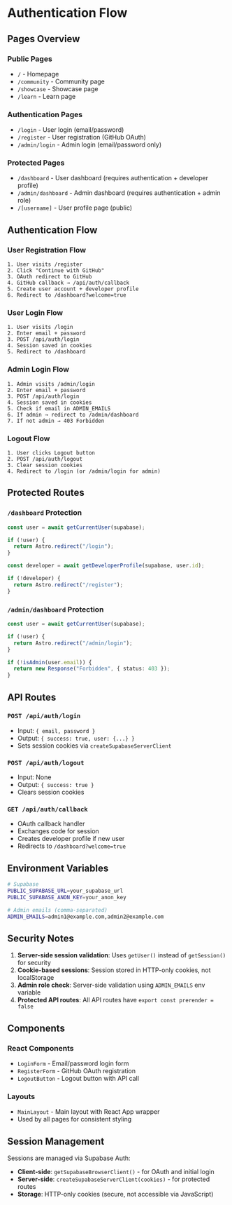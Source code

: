 # Authentication Flow

## Pages Overview

### Public Pages

- `/` - Homepage
- `/community` - Community page
- `/showcase` - Showcase page
- `/learn` - Learn page

### Authentication Pages

- `/login` - User login (email/password)
- `/register` - User registration (GitHub OAuth)
- `/admin/login` - Admin login (email/password only)

### Protected Pages

- `/dashboard` - User dashboard (requires authentication + developer profile)
- `/admin/dashboard` - Admin dashboard (requires authentication + admin role)
- `/[username]` - User profile page (public)

## Authentication Flow

### User Registration Flow

```
1. User visits /register
2. Click "Continue with GitHub"
3. OAuth redirect to GitHub
4. GitHub callback → /api/auth/callback
5. Create user account + developer profile
6. Redirect to /dashboard?welcome=true
```

### User Login Flow

```
1. User visits /login
2. Enter email + password
3. POST /api/auth/login
4. Session saved in cookies
5. Redirect to /dashboard
```

### Admin Login Flow

```
1. Admin visits /admin/login
2. Enter email + password
3. POST /api/auth/login
4. Session saved in cookies
5. Check if email in ADMIN_EMAILS
6. If admin → redirect to /admin/dashboard
7. If not admin → 403 Forbidden
```

### Logout Flow

```
1. User clicks Logout button
2. POST /api/auth/logout
3. Clear session cookies
4. Redirect to /login (or /admin/login for admin)
```

## Protected Routes

### `/dashboard` Protection

```typescript
const user = await getCurrentUser(supabase);

if (!user) {
  return Astro.redirect("/login");
}

const developer = await getDeveloperProfile(supabase, user.id);

if (!developer) {
  return Astro.redirect("/register");
}
```

### `/admin/dashboard` Protection

```typescript
const user = await getCurrentUser(supabase);

if (!user) {
  return Astro.redirect("/admin/login");
}

if (!isAdmin(user.email)) {
  return new Response("Forbidden", { status: 403 });
}
```

## API Routes

### `POST /api/auth/login`

- Input: `{ email, password }`
- Output: `{ success: true, user: {...} }`
- Sets session cookies via `createSupabaseServerClient`

### `POST /api/auth/logout`

- Input: None
- Output: `{ success: true }`
- Clears session cookies

### `GET /api/auth/callback`

- OAuth callback handler
- Exchanges code for session
- Creates developer profile if new user
- Redirects to `/dashboard?welcome=true`

## Environment Variables

```bash
# Supabase
PUBLIC_SUPABASE_URL=your_supabase_url
PUBLIC_SUPABASE_ANON_KEY=your_anon_key

# Admin emails (comma-separated)
ADMIN_EMAILS=admin1@example.com,admin2@example.com
```

## Security Notes

1. **Server-side session validation**: Uses `getUser()` instead of `getSession()` for security
2. **Cookie-based sessions**: Session stored in HTTP-only cookies, not localStorage
3. **Admin role check**: Server-side validation using `ADMIN_EMAILS` env variable
4. **Protected API routes**: All API routes have `export const prerender = false`

## Components

### React Components

- `LoginForm` - Email/password login form
- `RegisterForm` - GitHub OAuth registration
- `LogoutButton` - Logout button with API call

### Layouts

- `MainLayout` - Main layout with React App wrapper
- Used by all pages for consistent styling

## Session Management

Sessions are managed via Supabase Auth:

- **Client-side**: `getSupabaseBrowserClient()` - for OAuth and initial login
- **Server-side**: `createSupabaseServerClient(cookies)` - for protected routes
- **Storage**: HTTP-only cookies (secure, not accessible via JavaScript)
